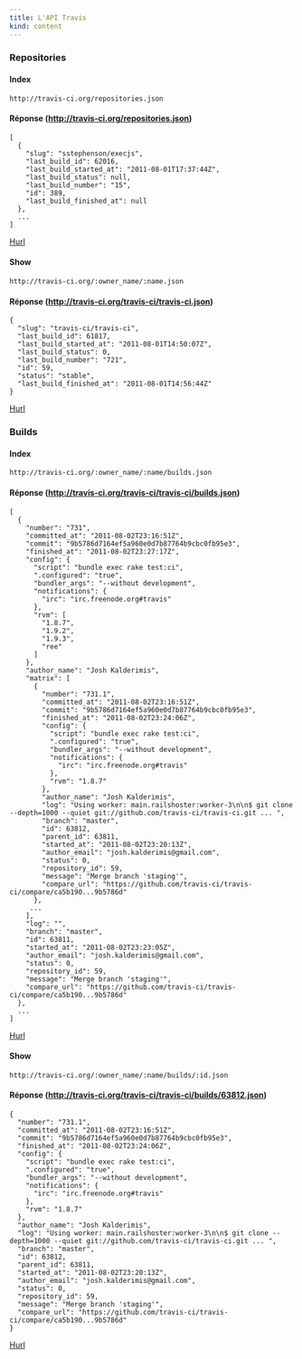 ```yaml
---
title: L'API Travis
kind: content
---
```


### Repositories

#### Index
    http://travis-ci.org/repositories.json

#### Réponse (http://travis-ci.org/repositories.json)

    [
      {
        "slug": "sstephenson/execjs",
        "last_build_id": 62016,
        "last_build_started_at": "2011-08-01T17:37:44Z",
        "last_build_status": null,
        "last_build_number": "15",
        "id": 389,
        "last_build_finished_at": null
      },
      ...
    ]

[Hurl](http://hurl.it/hurls/919a2b3a2ac6dd60239c2548b183fc0a7ba49890/863c0ad50ec63156ec169be3a542d4408fe02d42)

#### Show

    http://travis-ci.org/:owner_name/:name.json

#### Réponse (http://travis-ci.org/travis-ci/travis-ci.json)
    {
      "slug": "travis-ci/travis-ci",
      "last_build_id": 61817,
      "last_build_started_at": "2011-08-01T14:50:07Z",
      "last_build_status": 0,
      "last_build_number": "721",
      "id": 59,
      "status": "stable",
      "last_build_finished_at": "2011-08-01T14:56:44Z"
    }

[Hurl](http://hurl.it/hurls/1a475b8b354d98647764c8f7d863f5732c2dbc18/33e7c4e5c62612cdbeac17917c6ebd9f8d3d6344)

### Builds

#### Index

    http://travis-ci.org/:owner_name/:name/builds.json

#### Réponse (http://travis-ci.org/travis-ci/travis-ci/builds.json)

    [
      {
        "number": "731",
        "committed_at": "2011-08-02T23:16:51Z",
        "commit": "9b5786d7164ef5a960e0d7b87764b9cbc0fb95e3",
        "finished_at": "2011-08-02T23:27:17Z",
        "config": {
          "script": "bundle exec rake test:ci",
          ".configured": "true",
          "bundler_args": "--without development",
          "notifications": {
            "irc": "irc.freenode.org#travis"
          },
          "rvm": [
            "1.8.7",
            "1.9.2",
            "1.9.3",
            "ree"
          ]
        },
        "author_name": "Josh Kalderimis",
        "matrix": [
          {
            "number": "731.1",
            "committed_at": "2011-08-02T23:16:51Z",
            "commit": "9b5786d7164ef5a960e0d7b87764b9cbc0fb95e3",
            "finished_at": "2011-08-02T23:24:06Z",
            "config": {
              "script": "bundle exec rake test:ci",
              ".configured": "true",
              "bundler_args": "--without development",
              "notifications": {
                "irc": "irc.freenode.org#travis"
              },
              "rvm": "1.8.7"
            },
            "author_name": "Josh Kalderimis",
            "log": "Using worker: main.railshoster:worker-3\n\n$ git clone --depth=1000 --quiet git://github.com/travis-ci/travis-ci.git ... ",
            "branch": "master",
            "id": 63812,
            "parent_id": 63811,
            "started_at": "2011-08-02T23:20:13Z",
            "author_email": "josh.kalderimis@gmail.com",
            "status": 0,
            "repository_id": 59,
            "message": "Merge branch 'staging'",
            "compare_url": "https://github.com/travis-ci/travis-ci/compare/ca5b190...9b5786d"
          },
         ...
        ],
        "log": "",
        "branch": "master",
        "id": 63811,
        "started_at": "2011-08-02T23:23:05Z",
        "author_email": "josh.kalderimis@gmail.com",
        "status": 0,
        "repository_id": 59,
        "message": "Merge branch 'staging'",
        "compare_url": "https://github.com/travis-ci/travis-ci/compare/ca5b190...9b5786d"
      },
      ...
    ]

[Hurl](http://hurl.it/hurls/7f51dc1660a6b915159498c19e493637c6395443/ef84212b3be1a146ff07804ec93c689afb81ef72)

#### Show

    http://travis-ci.org/:owner_name/:name/builds/:id.json

#### Réponse (http://travis-ci.org/travis-ci/travis-ci/builds/63812.json)

    {
      "number": "731.1",
      "committed_at": "2011-08-02T23:16:51Z",
      "commit": "9b5786d7164ef5a960e0d7b87764b9cbc0fb95e3",
      "finished_at": "2011-08-02T23:24:06Z",
      "config": {
        "script": "bundle exec rake test:ci",
        ".configured": "true",
        "bundler_args": "--without development",
        "notifications": {
          "irc": "irc.freenode.org#travis"
        },
        "rvm": "1.8.7"
      },
      "author_name": "Josh Kalderimis",
      "log": "Using worker: main.railshoster:worker-3\n\n$ git clone --depth=1000 --quiet git://github.com/travis-ci/travis-ci.git ... ",
      "branch": "master",
      "id": 63812,
      "parent_id": 63811,
      "started_at": "2011-08-02T23:20:13Z",
      "author_email": "josh.kalderimis@gmail.com",
      "status": 0,
      "repository_id": 59,
      "message": "Merge branch 'staging'",
      "compare_url": "https://github.com/travis-ci/travis-ci/compare/ca5b190...9b5786d"
    }

[Hurl](http://hurl.it/hurls/e69fc3c78fe69ed27e4ef772af5ac6bf005bffce/af2ecf26f637b4cf16b112a35179f9c4277d5b0c)
